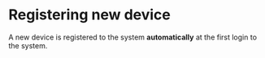 # Registering new device

A new device is registered to the system **automatically** at the first login to the system.

